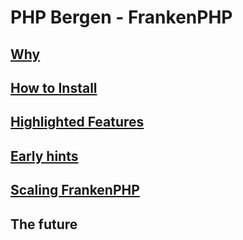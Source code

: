 # PHP Bergen - FrankenPHP

## [Why](why.md)

## [How to Install](install.md)

## [Highlighted Features](highlighted_features.md)

## [Early hints](early_hints.md)

## [Scaling FrankenPHP](scaling.md)

## The future
